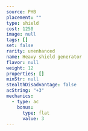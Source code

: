 ```yaml
---
source: PHB
placement: ""
type: shield
cost: 1250
image: null
tags: []
set: false
rarity: unenhanced
name: Heavy shield generator
flavor: null
weight: 12
properties: []
minStr: null
stealthDisadvantage: false
acString: "+3"
mechanics:
  - type: ac
    bonus:
      type: flat
      value: 3
---
```

